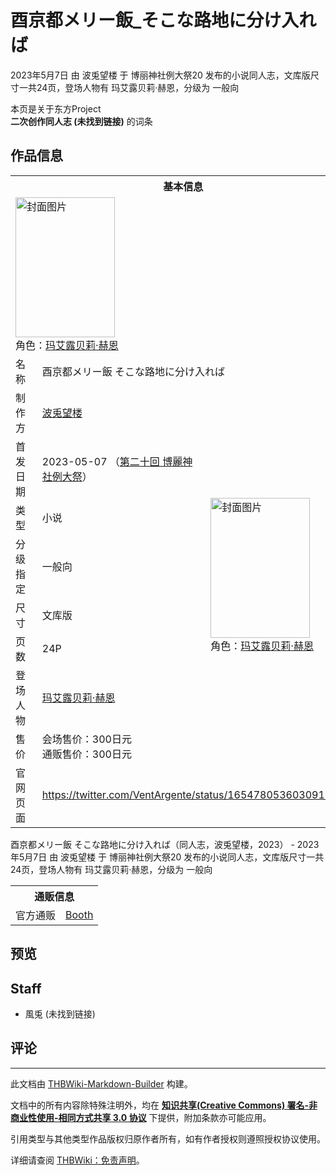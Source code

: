 # 酉京都メリー飯_そこな路地に分け入れば

<!-- source html: G:\repos\THBWiki-Markdown-Builder\THBWikiMarkdown\Temp\main\8\8e\ns0%3A%E9%85%89%E4%BA%AC%E9%83%BD%E3%83%A1%E3%83%AA%E3%83%BC%E9%A3%AF_%E3%81%9D%E3%81%93%E3%81%AA%E8%B7%AF%E5%9C%B0%E3%81%AB%E5%88%86%E3%81%91%E5%85%A5%E3%82%8C%E3%81%B0.html -->

2023年5月7日 由 波兎望楼 于 博丽神社例大祭20 发布的小说同人志，文库版尺寸一共24页，登场人物有 玛艾露贝莉·赫恩，分级为 一般向

本页是关于东方Project  
 **二次创作同人志 (未找到链接)** 的词条
## 作品信息

<table><tbody><tr><th colspan="3">基本信息</th></tr><tr><td class="cover-artwork-mobile" colspan="2"><a href="./文件-酉京都メリー飯_そこな路地に分け入れば封面.png.md" class="image" title="封面图片"><img alt="封面图片" src="https://upload.thwiki.cc/thumb/2/24/%E9%85%89%E4%BA%AC%E9%83%BD%E3%83%A1%E3%83%AA%E3%83%BC%E9%A3%AF_%E3%81%9D%E3%81%93%E3%81%AA%E8%B7%AF%E5%9C%B0%E3%81%AB%E5%88%86%E3%81%91%E5%85%A5%E3%82%8C%E3%81%B0%E5%B0%81%E9%9D%A2.png/159px-%E9%85%89%E4%BA%AC%E9%83%BD%E3%83%A1%E3%83%AA%E3%83%BC%E9%A3%AF_%E3%81%9D%E3%81%93%E3%81%AA%E8%B7%AF%E5%9C%B0%E3%81%AB%E5%88%86%E3%81%91%E5%85%A5%E3%82%8C%E3%81%B0%E5%B0%81%E9%9D%A2.png" decoding="async" loading="lazy" width="159" height="224" srcset="https://upload.thwiki.cc/thumb/2/24/%E9%85%89%E4%BA%AC%E9%83%BD%E3%83%A1%E3%83%AA%E3%83%BC%E9%A3%AF_%E3%81%9D%E3%81%93%E3%81%AA%E8%B7%AF%E5%9C%B0%E3%81%AB%E5%88%86%E3%81%91%E5%85%A5%E3%82%8C%E3%81%B0%E5%B0%81%E9%9D%A2.png/238px-%E9%85%89%E4%BA%AC%E9%83%BD%E3%83%A1%E3%83%AA%E3%83%BC%E9%A3%AF_%E3%81%9D%E3%81%93%E3%81%AA%E8%B7%AF%E5%9C%B0%E3%81%AB%E5%88%86%E3%81%91%E5%85%A5%E3%82%8C%E3%81%B0%E5%B0%81%E9%9D%A2.png 1.5x, https://upload.thwiki.cc/thumb/2/24/%E9%85%89%E4%BA%AC%E9%83%BD%E3%83%A1%E3%83%AA%E3%83%BC%E9%A3%AF_%E3%81%9D%E3%81%93%E3%81%AA%E8%B7%AF%E5%9C%B0%E3%81%AB%E5%88%86%E3%81%91%E5%85%A5%E3%82%8C%E3%81%B0%E5%B0%81%E9%9D%A2.png/318px-%E9%85%89%E4%BA%AC%E9%83%BD%E3%83%A1%E3%83%AA%E3%83%BC%E9%A3%AF_%E3%81%9D%E3%81%93%E3%81%AA%E8%B7%AF%E5%9C%B0%E3%81%AB%E5%88%86%E3%81%91%E5%85%A5%E3%82%8C%E3%81%B0%E5%B0%81%E9%9D%A2.png 2x" data-file-width="1447" data-file-height="2040"></a><div class="cover-char">角色：<a href="./玛艾露贝莉·赫恩.md" title="玛艾露贝莉·赫恩">玛艾露贝莉·赫恩</a></div></td>
</tr><tr><td class="label">名称</td><td colspan="2"> 酉京都メリー飯 そこな路地に分け入れば </td></tr><tr><td class="label">制作方</td><td><a href="./波兎望楼.md" title="波兎望楼">波兎望楼</a></td><td class="cover-artwork" rowspan="8" style="min-width:224px;"><a href="./文件-酉京都メリー飯_そこな路地に分け入れば封面.png.md" class="image" title="封面图片"><img alt="封面图片" src="https://upload.thwiki.cc/thumb/2/24/%E9%85%89%E4%BA%AC%E9%83%BD%E3%83%A1%E3%83%AA%E3%83%BC%E9%A3%AF_%E3%81%9D%E3%81%93%E3%81%AA%E8%B7%AF%E5%9C%B0%E3%81%AB%E5%88%86%E3%81%91%E5%85%A5%E3%82%8C%E3%81%B0%E5%B0%81%E9%9D%A2.png/159px-%E9%85%89%E4%BA%AC%E9%83%BD%E3%83%A1%E3%83%AA%E3%83%BC%E9%A3%AF_%E3%81%9D%E3%81%93%E3%81%AA%E8%B7%AF%E5%9C%B0%E3%81%AB%E5%88%86%E3%81%91%E5%85%A5%E3%82%8C%E3%81%B0%E5%B0%81%E9%9D%A2.png" decoding="async" loading="lazy" width="159" height="224" srcset="https://upload.thwiki.cc/thumb/2/24/%E9%85%89%E4%BA%AC%E9%83%BD%E3%83%A1%E3%83%AA%E3%83%BC%E9%A3%AF_%E3%81%9D%E3%81%93%E3%81%AA%E8%B7%AF%E5%9C%B0%E3%81%AB%E5%88%86%E3%81%91%E5%85%A5%E3%82%8C%E3%81%B0%E5%B0%81%E9%9D%A2.png/238px-%E9%85%89%E4%BA%AC%E9%83%BD%E3%83%A1%E3%83%AA%E3%83%BC%E9%A3%AF_%E3%81%9D%E3%81%93%E3%81%AA%E8%B7%AF%E5%9C%B0%E3%81%AB%E5%88%86%E3%81%91%E5%85%A5%E3%82%8C%E3%81%B0%E5%B0%81%E9%9D%A2.png 1.5x, https://upload.thwiki.cc/thumb/2/24/%E9%85%89%E4%BA%AC%E9%83%BD%E3%83%A1%E3%83%AA%E3%83%BC%E9%A3%AF_%E3%81%9D%E3%81%93%E3%81%AA%E8%B7%AF%E5%9C%B0%E3%81%AB%E5%88%86%E3%81%91%E5%85%A5%E3%82%8C%E3%81%B0%E5%B0%81%E9%9D%A2.png/318px-%E9%85%89%E4%BA%AC%E9%83%BD%E3%83%A1%E3%83%AA%E3%83%BC%E9%A3%AF_%E3%81%9D%E3%81%93%E3%81%AA%E8%B7%AF%E5%9C%B0%E3%81%AB%E5%88%86%E3%81%91%E5%85%A5%E3%82%8C%E3%81%B0%E5%B0%81%E9%9D%A2.png 2x" data-file-width="1447" data-file-height="2040"></a><div class="cover-char">角色：<a href="./玛艾露贝莉·赫恩.md" title="玛艾露贝莉·赫恩">玛艾露贝莉·赫恩</a></div></td>
</tr><tr><td class="label">首发日期</td><td>2023-05-07&#160;（<a href="/展会作品列表?e=%E5%8D%9A%E4%B8%BD%E7%A5%9E%E7%A4%BE%E4%BE%8B%E5%A4%A7%E7%A5%AD%2320">第二十回 博麗神社例大祭</a>）</td></tr><tr><td class="label">类型</td><td>小说</td></tr><tr><td class="label">分级指定</td><td>一般向</td></tr><tr><td class="label">尺寸</td><td>文库版</td></tr><tr><td class="label">页数</td><td>24P</td></tr><tr><td class="label">登场人物</td><td><a href="./玛艾露贝莉·赫恩.md" title="玛艾露贝莉·赫恩">玛艾露贝莉·赫恩</a></td></tr><tr><td class="label">售价</td><td>会场售价：300日元<br>通贩售价：300日元</td></tr>
<tr><td class="label">官网页面</td><td colspan="2"><a rel="nofollow" class="external free" href="https://twitter.com/VentArgente/status/1654780536030916609">https://twitter.com/VentArgente/status/1654780536030916609</a></td></tr></tbody></table>

酉京都メリー飯 そこな路地に分け入れば（同人志，波兎望楼，2023） - 2023年5月7日 由 波兎望楼 于 博丽神社例大祭20 发布的小说同人志，文库版尺寸一共24页，登场人物有 玛艾露贝莉·赫恩，分级为 一般向

<table><tbody><tr><th colspan="3">通贩信息</th></tr><tr><td class="label">官方通贩</td><td colspan="2"><a rel="nofollow" class="external text" href="https://hatoboro.booth.pm/items/4763561">Booth</a></td></tr></tbody></table>


## 预览
## Staff
- 風兎 (未找到链接)

## 评论




---

此文档由 [THBWiki-Markdown-Builder](https://github.com/Delsin-Yu/THBWiki-Markdown-Builder) 构建。

文档中的所有内容除特殊注明外，均在 [**知识共享(Creative Commons) 署名-非商业性使用-相同方式共享 3.0 协议**](https://creativecommons.org/licenses/by-sa/3.0/deed.zh-hans) 下提供，附加条款亦可能应用。

引用类型与其他类型作品版权归原作者所有，如有作者授权则遵照授权协议使用。

详细请查阅 [THBWiki：免责声明](https://thbwiki.cc/THBWiki:%E5%85%8D%E8%B4%A3%E5%A3%B0%E6%98%8E)。

